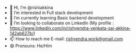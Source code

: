 - 👋 Hi, I’m @rishiakkina
- 👀 I’m interested in Full stack development
- 🌱 I’m currently learning Basic backend development
- 💞️ I’m looking to collaborate on LinkedIn (My profile : https://www.linkedin.com/in/rishyendra-venkata-sai-akkina-142ab627b/)
- 📫 How to reach me E-mail: rishyendra.work@gmail.com
- 😄 Pronouns: He/Him

<!---
rishiakkina/rishiakkina is a ✨ special ✨ repository because its `README.md` (this file) appears on your GitHub profile.
You can click the Preview link to take a look at your changes.
--->
